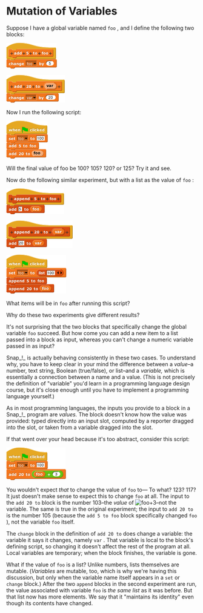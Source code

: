 # Mutation of Variables

Suppose I have a global variable named `foo` , and I define the following two blocks:

![](../.gitbook/assets/image%20%2883%29.png)

![](../.gitbook/assets/image%20%2866%29.png)

Now I run the following script:

![](../.gitbook/assets/image%20%282%29.png)

Will the final value of foo be 100? 105? 120? or 125? Try it and see.

Now do the following similar experiment, but with a list as the value of `foo` :

![](../.gitbook/assets/image%20%2855%29.png)

![](../.gitbook/assets/image%20%28106%29.png)

![](../.gitbook/assets/image%20%2881%29.png)

What items will be in `foo` after running this script?

Why do these two experiments give different results?

It's not surprising that the two blocks that specifically change the global variable `foo` succeed. But how come you can add a new item to a list passed into a block as input, whereas you can't change a numeric variable passed in as input?

Snap_!_ is actually behaving consistently in these two cases. To understand why, you have to keep clear in your mind the difference between a _value_–a number, text string, Boolean \(true/false\), or list–and a _variable,_ which is essentially a connection between a name and a value. \(This is not precisely the definition of "variable" you'd learn in a programming language design course, but it's close enough until you have to implement a programming language yourself.\)

As in most programming languages, the inputs you provide to a block in a Snap_!_ program are _values._ The block doesn't know how the value was provided: typed directly into an input slot, computed by a reporter dragged into the slot, or taken from a variable dragged into the slot.

If that went over your head because it's too abstract, consider this script:

![](../.gitbook/assets/image%20%28155%29.png)

You wouldn't expect _that_ to change the value of `foo` to— To what? 123? 117? It just doesn't make sense to expect this to change `foo` at all. The input to the `add 20 to` block is the number 103–the _value_ of ![foo+3](https://beautyjoy.github.io/bjc-r/img/list/foo+3.png)–not the variable. The same is true in the original experiment; the input to `add 20 to` is the number 105 \(because the `add 5 to foo` block specifically changed `foo` \), not the variable `foo` itself.

The `change` block in the definition of `add 20 to` does change a variable: the variable it says it changes, namely `var` . That variable is local to the block's defining script, so changing it doesn't affect the rest of the program at all. Local variables are temporary; when the block finishes, the variable is gone.

What if the value of `foo` is a list? Unlike numbers, lists themselves are mutable. \(_Variables_ are mutable, too, which is why we're having this discussion, but only when the variable name itself appears in a `set` or `change` block.\) After the two `append` blocks in the second experiment are run, the value associated with variable `foo` is _the same list_ as it was before. But that list now has more elements. We say that it "maintains its identity" even though its contents have changed.

